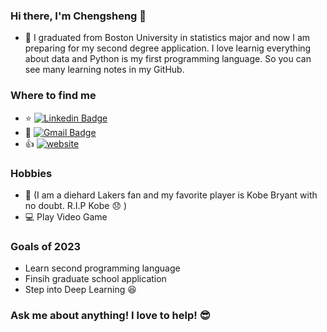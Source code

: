 ### Hi there, I'm Chengsheng 👋 
* 🌱  I graduated from Boston University in statistics major and now I am preparing for my second degree application. I love learnig everything about data and Python is my first programming language. So you can see many learning notes in my GitHub. 
 ### Where to find me 
  * :star:    [![Linkedin Badge](https://img.shields.io/badge/-ChengshengDeng-blue?style=flat-square&logo=Linkedin&logoColor=white&link=https://www.linkedin.com/in/ChengshengDeng/)](https://linkedin.com/in/ChengshengDeng) 
  * :e-mail:  [![Gmail Badge](https://img.shields.io/badge/-dylandeng1997@gmail.com-c14438?style=flat-square&logo=Gmail&logoColor=white&link=mailto:dylanden@bu.edu)](mailto:dylanden@bu.edu) 
  * :+1:     [![website](https://img.shields.io/badge/https://dengchengsheng.netlify.com/-3693F3?style=flat-square&logo=icloud&logoColor=white)](https://dengchengsheng.netlify.com/) 
  ### Hobbies 
  *  :basketball: (I am a diehard Lakers fan and my favorite player is Kobe Bryant with no doubt. R.I.P Kobe :disappointed: ) 
  *  :computer:   Play Video Game  
  ### Goals of 2023
  * Learn second programming language  
  * Finsih graduate school application 
  * Step into Deep Learning :laughing:
  ### Ask me about anything! I love to help! :sunglasses:  
